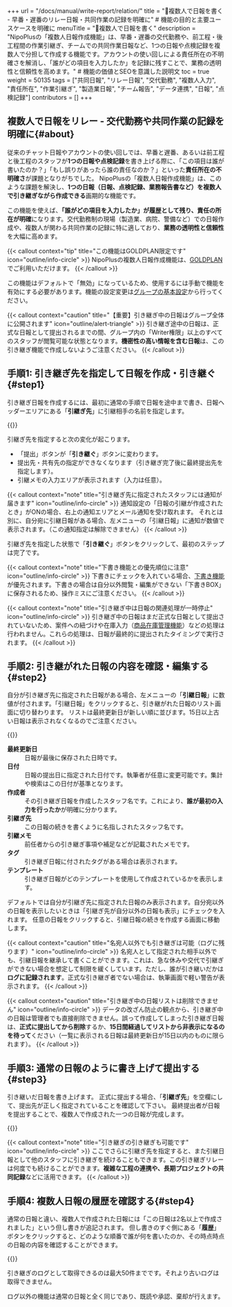 +++
url = "/docs/manual/write-report/relation/"
title = "👥複数人で日報を書く - 早番・遅番のリレー日報・共同作業の記録を明確に" # 機能の目的と主要ユースケースを明確に
menuTitle = "👥複数人で日報を書く"
description = "NipoPlusの「複数人日報作成機能」は、早番・遅番の交代勤務や、前工程・後工程間の作業引継ぎ、チームでの共同作業日報など、1つの日報や点検記録を複数人で分担して作成する機能です。アカウントの使い回しによる責任所在の不明確さを解消し、「誰がどの項目を入力したか」を記録に残すことで、業務の透明性と信頼性を高めます。" # 機能の価値とSEOを意識した説明文
toc = true
weight = 50135
tags = ["共同日報", "リレー日報", "交代勤務", "複数人入力", "責任所在", "作業引継ぎ", "製造業日報", "チーム報告", "データ連携", "日報", "点検記録"]
contributors = []
+++

## 複数人で日報をリレー - 交代勤務や共同作業の記録を明確に{#about}

従来のチャット日報やアカウントの使い回しでは、早番と遅番、あるいは前工程と後工程のスタッフが**1つの日報や点検記録**を書き上げる際に、「この項目は誰が書いたのか？」「もし誤りがあったら誰の責任なのか？」といった**責任所在の不明確さ**が課題となりがちでした。
NipoPlusの「複数人日報作成機能」は、このような課題を解決し、**1つの日報（日報、点検記録、業務報告書など）を複数人で引き継ぎながら作成できる**画期的な機能です。

この機能を使えば、<strong>「誰がどの項目を入力したか」が履歴として残り、責任の所在が明確</strong>になります。交代勤務制の現場（製造業、病院、警備など）での日報作成や、複数人が関わる共同作業の記録に特に適しており、**業務の透明性と信頼性**を大幅に高めます。

{{< callout context="tip" title="この機能はGOLDPLAN限定です" icon="outline/info-circle" >}}
NipoPlusの複数人日報作成機能は、[GOLDPLAN](/docs/price/#fee)でご利用いただけます。
{{< /callout >}}

この機能はデフォルトで「無効」になっているため、使用するには手動で機能を有効にする必要があります。機能の設定変更は[グループの基本設定](/docs/setup/setting-group/#optionalFunction)から行ってください。

{{< callout context="caution" title="【重要】引き継ぎ中の日報はグループ全体に公開されます" icon="outline/alert-triangle" >}}
引き継ぎ途中の日報は、正式な日報として提出されるまでの間、グループ内の「Writer権限」以上のすべてのスタッフが閲覧可能な状態となります。**機密性の高い情報を含む日報**は、この引き継ぎ機能で作成しないようご注意ください。
{{< /callout >}}

## 手順1: 引き継ぎ先を指定して日報を作成・引き継ぐ{#step1}

引き継ぎ日報を作成するには、最初に通常の手順で日報を途中まで書き、日報ヘッダーエリアにある「<strong>引継ぎ先</strong>」に引継相手の名前を指定します。

{{<iTablet filename="img/relation1" msg="早番から遅番へ、前工程から後工程へ、作業を引き継ぐ相手を指定するだけです。共同で日報や点検記録を作成できます" alice="ok">}}

引継ぎ先を指定すると次の変化が起こります。

- 「提出」ボタンが「<strong>引き継ぐ</strong>」ボタンに変わります。
- 提出先・共有先の指定ができなくなります（引き継ぎ完了後に最終提出先を指定します）。
- 引継メモの入力エリアが表示されます（入力は任意）。

{{< callout context="note" title="引き継ぎ先に指定されたスタッフには通知が届きます" icon="outline/info-circle" >}}
通知設定の「日報の引継が作成されたとき」がONの場合、右上の通知エリアとメール通知を受け取れます。
それとは別に、自分宛に引継日報がある場合、左メニューの「引継日報」に通知が数値で表示されます。（この通知指定は解除できません）
{{< /callout >}}

引継ぎ先を指定した状態で「<strong>引き継ぐ</strong>」ボタンをクリックして、最初のステップは完了です。

{{< callout context="note" title="下書き機能との優先順位に注意" icon="outline/info-circle" >}}
下書きにチェックを入れている場合、[下書き機能](/docs/manual/write-report/draft/)が優先されます。下書きの場合は自分以外閲覧・編集ができない「下書きBOX」に保存されるため、操作ミスにご注意ください。
{{< /callout >}}

{{< callout context="note" title="引き継ぎ中は日報の関連処理が一時停止" icon="outline/info-circle" >}}
引き継ぎ中の日報はまだ正式な日報として提出されていないため、案件への紐づけや在庫入力（[商品在庫管理機能](/docs/setup/advanced-setting/point/)）などの処理は行われません。これらの処理は、日報が最終的に提出されたタイミングで実行されます。
{{< /callout >}}

## 手順2: 引き継がれた日報の内容を確認・編集する{#step2}

自分が引き継ぎ先に指定された日報がある場合、左メニューの「<strong>引継日報</strong>」に数値が付されます。「引継日報」をクリックすると、引き継がれた日報のリスト画面に切り替わります。
リストは最終更新日が新しい順に並びます。15日以上古い日報は表示されなくなるのでご注意ください。

{{<iTablet filename="img/relation2" msg="自分宛に引き継がれた日報や点検記録を確認します。誰がどの項目を入力したかも確認できます" alice="ok">}}

<dl class="basic">
<dt><strong>最終更新日</strong></dt>
<dd>日報が最後に保存された日時です。</dd>
<dt><strong>日付</strong></dt>
<dd>日報の提出日に指定された日付です。執筆者が任意に変更可能です。集計や検索はこの日付が基準となります。</dd>
<dt><strong>作成者</strong></dt>
<dd>その引き継ぎ日報を作成したスタッフ名です。これにより、<strong>誰が最初の入力を行ったか</strong>が明確に分かります。</dd>
<dt><strong>引継ぎ先</strong></dt>
<dd>この日報の続きを書くように名指しされたスタッフ名です。</dd>
<dt><strong>引継メモ</strong></dt>
<dd>前任者からの引き継ぎ事項や補足などが記載されたメモです。</dd>
<dt><strong>タグ</strong></dt>
<dd>引き継ぎ日報に付されたタグがある場合は表示されます。</dd>
<dt><strong>テンプレート</strong></dt>
<dd>引き継ぎ日報がどのテンプレートを使用して作成されているかを表示します。</dd>
</dl>

デフォルトでは自分が引継ぎ先に指定された日報のみ表示されます。自分宛以外の日報を表示したいときは「引継ぎ先が自分以外の日報も表示」にチェックを入れます。
任意の日報をクリックすると、引継日報の続きを作成する画面に移動します。

{{< callout context="caution" title="名宛人以外でも引き継ぎは可能（ログに残ります）" icon="outline/info-circle" >}}
名宛人として指定された相手以外でも、引継日報を継承して書くことができます。これは、急な休みや交代で引継ぎができない場合を想定して制限を緩くしています。ただし、誰が引き継いだかは<strong>ログに記録されます</strong>。正式な引き継ぎ者でない場合は、執筆画面で軽い警告が表示されます。
{{< /callout >}}

{{< callout context="caution" title="引き継ぎ中の日報リストは削除できません" icon="outline/info-circle" >}}
データの改ざん防止の観点から、引き継ぎ中の日報は管理者でも直接削除できません。誤って作成してしまった引き継ぎ日報は、**正式に提出してから削除**するか、**15日間経過してリストから非表示になるのを待って**ください（一覧に表示される日報は最終更新日が15日以内のものに限られます）。
{{< /callout >}}

## 手順3: 通常の日報のように書き上げて提出する{#step3}

引き継いだ日報を書き上げます。
正式に提出する場合、「<strong>引継ぎ先</strong>」を空欄にして、提出先が正しく指定されていることを確認して下さい。
最終提出者が日報を提出することで、複数人で作成された一つの日報が完成します。

{{<iTablet filename="img/relation3" msg="引き継がれた日報や点検記録を、通常の日報作成と同じように内容を追記・修正して完成させ、提出します" alice="here">}}

{{< callout context="note" title="引き継ぎの引き継ぎも可能です" icon="outline/info-circle" >}}
ここでさらに引継ぎ先を指定すると、また引継日報として他のスタッフに引き継ぎを続けることもできます。この引き継ぎリレーは何度でも続けることができます。<strong>複雑な工程の連携や、長期プロジェクトの共同記録</strong>などに活用できます。
{{< /callout >}}

## 手順4: 複数人日報の履歴を確認する{#step4}

通常の日報と違い、複数人で作成された日報には「この日報は2名以上で作成されました」という但し書きが追記されます。
但し書きのすぐ側にある「<strong>履歴</strong>」ボタンをクリックすると、どのような順番で誰が何を書いたのか、その時点時点の日報の内容を確認することができます。

{{<iTablet filename="img/relationLog" msg="誰が、いつ、どの部分を追記・修正したか、履歴を確認できます。責任の所在を明確にするためにも、この記録は非常に大切です" alice="here">}}

引き継ぎのログとして取得できるのは最大50件までです。それより古いログは取得できません。

ログ以外の機能は通常の日報と全く同じであり、既読や承認、棄却が行えます。
